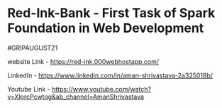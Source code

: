 # Red-Ink-Bank - First Task of Spark Foundation in Web Development
#GRIPAUGUST21

website Link - https://red-ink.000webhostapp.com/

LinkedIn - https://www.linkedin.com/in/aman-shrivastava-2a325018b/

Youtube Link - https://www.youtube.com/watch?v=XlprcPcwtqg&ab_channel=AmanShrivastava
